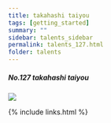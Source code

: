 ```yaml
---
title: takahashi taiyou
tags: [getting_started]
summary: ""
sidebar: talents_sidebar
permalink: talents_127.html
folder: talents
---
```



##### No.127 takahashi taiyou

![](https://yt3.ggpht.com/ytc/AKedOLTbCtN02EVfFE-YogZWgxCbRLhByR3LD-ACoef0xg=s176-c-k-c0x00ffffff-no-rj)






{% include links.html %}
